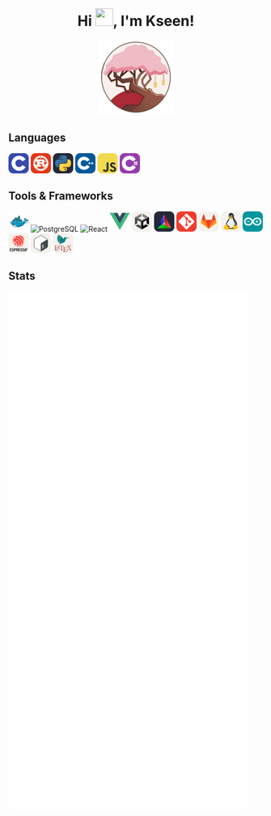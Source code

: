 <img src="https://komarev.com/ghpvc/?username=Kseen715&style=flat-square&color=blue" alt=""/>
<h1 align="center">Hi <img height="35px" src="https://raw.githubusercontent.com/MartinHeinz/MartinHeinz/master/wave.gif" width="35px">, I'm Kseen!</h1>
<p align="center">
  <img src="https://github.com/Kseen715/imgs/blob/main/sakura_kharune.png" title="Logo" alt="Logo" height="150"/>
</p>

## Languages
<div>
  <img src= "https://github.com/Jirafey/Jirafey/raw/main/images/C.svg" title="C" alt="C" height="40"/>
  <img src= "https://github.com/Jirafey/Jirafey/raw/main/images/Rust.svg" title="Rust" alt="Rust" height="40"/>
  <img src= "https://raw.githubusercontent.com/jirafey/jirafey/main/images/Python-Dark.svg" title="Python" alt="Python" height="40"/>
  <img src= "https://github.com/Jirafey/Jirafey/raw/main/images/CPP.svg" title="CPP" alt="CPP" height="40"/>
  <img src= "https://github.com/Jirafey/Jirafey/blob/main/images/JavaScript.svg" title="JavaScript" alt="JavaScript" height="40"/>
  <img src= "https://github.com/Jirafey/Jirafey/raw/main/images/CS.svg" title="C#" alt="C#" height="40"/>
</div>

## Tools & Frameworks
<div>
  <img src= "https://raw.githubusercontent.com/devicons/devicon/refs/heads/master/icons/docker/docker-original.svg" title="Docker" alt="Docker" height="40"/>

  <img src= "https://wiki.postgresql.org/images/a/a4/PostgreSQL_logo.3colors.svg" title="PostgreSQL" alt="PostgreSQL" height="40"/>
  
  <img src= "https://upload.wikimedia.org/wikipedia/commons/a/a7/React-icon.svg" title="React" alt="React" height="40"/>
  <img src= "https://raw.githubusercontent.com/devicons/devicon/refs/heads/master/icons/vuejs/vuejs-original.svg" title="VueJS" alt="VueJS" height="40"/>
  
  <img src= "https://github.com/Jirafey/Jirafey/blob/main/images/Unity-Light.svg" title="Unity" alt="Unity" height="40"/>
  <img src="https://github.com/Jirafey/Jirafey/blob/main/images/CMake-Dark.svg" title="Cmake" alt="Cmake" height="40"/>
  
  <img src="https://github.com/Jirafey/Jirafey/blob/main/images/Git.svg" title="Git" alt="Git" height="40"/>
  <img src="https://github.com/Jirafey/Jirafey/blob/main/images/GitLab-Light.svg" title="GitLab" alt="GitLab" height="40"/>
  
  <img src= "https://github.com/Jirafey/Jirafey/raw/main/images/Linux-Light.svg" title="Linux" alt="Linux" height="40"/>
  <img src= "https://github.com/Jirafey/Jirafey/blob/main/images/Arduino.svg" title="Arduino" alt="Arduino" height="40"/> 
  <img src= "https://github.com/Kseen715/imgs/blob/main/profile/espressif-light.png" title="ESP boards" alt="ESP boards" height="40"/> 

  
  <img src= "https://github.com/Jirafey/Jirafey/blob/main/images/Bash-Light.svg" title="Bash" alt="Bash" height="40"/>
  <img src= "https://github.com/Jirafey/Jirafey/blob/main/images/LaTeX-Light.svg" title="LaTeX" alt="LaTeX" height="40"/>
</div>

## Stats
<img align="center" src="/github-metrics.svg" alt="Metrics">
